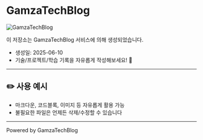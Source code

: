 # GamzaTechBlog

![GamzaTechBlog](https://img.shields.io/badge/Origin-GamzaTechBlog-blueviolet?style=flat-square)

이 저장소는 GamzaTechBlog 서비스에 의해 생성되었습니다.

- 생성일: 2025-06-10
- 기술/프로젝트/학습 기록을 자유롭게 작성해보세요! 🚀

---

## ✏️ 사용 예시

- 마크다운, 코드블록, 이미지 등 자유롭게 활용 가능
- 불필요한 파일은 언제든 삭제/수정할 수 있습니다

---

Powered by GamzaTechBlog
